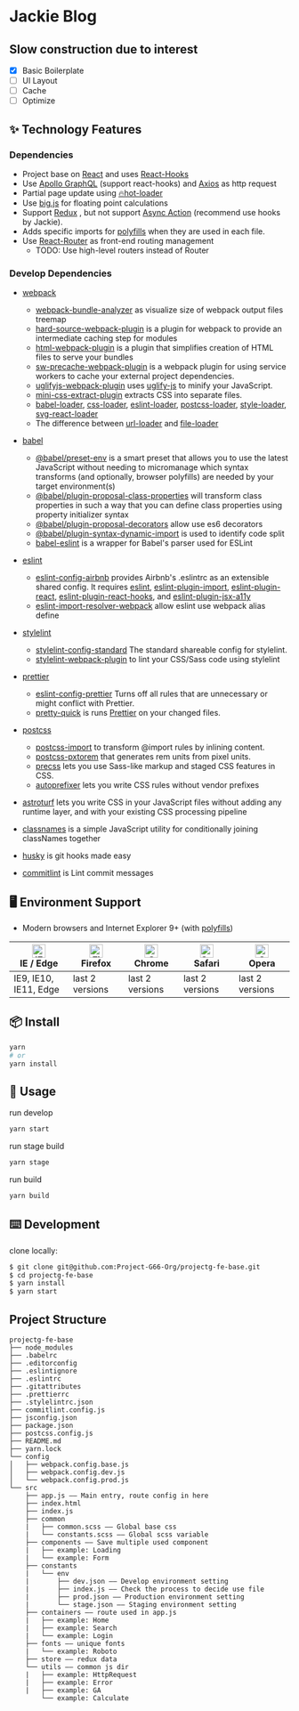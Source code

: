 # Jackie Blog

## Slow construction due to interest

- [x] Basic Boilerplate
- [ ] UI Layout
- [ ] Cache
- [ ] Optimize

## ✨ Technology Features

### Dependencies

- Project base on [React](https://reactjs.org/) and uses [React-Hooks](https://reactjs.org/docs/hooks-intro.html)
- Use [Apollo GraphQL](https://www.apollographql.com/docs/react/) (support react-hooks) and [Axios](https://github.com/axios/axios) as http request
- Partial page update using [🔥hot-loader](https://github.com/hot-loader/react-dom)
- Use [big.js](https://github.com/MikeMcl/big.js/) for floating point calculations
- Support [Redux](https://redux.js.org/introduction/getting-started) , but not support [Async Action](https://redux.js.org/advanced/async-actions) (recommend use hooks by Jackie).
- Adds specific imports for [polyfills](https://babeljs.io/docs/en/babel-preset-env#usebuiltins-usage) when they are used in each file.
- Use [React-Router](https://reacttraining.com/react-router/web/guides/quick-start) as front-end routing management
  - TODO: Use high-level routers instead of Router

### Develop Dependencies

- [webpack](https://webpack.js.org/)

  - [webpack-bundle-analyzer](https://github.com/webpack-contrib/webpack-bundle-analyzer) as visualize size of webpack output files treemap
  - [hard-source-webpack-plugin](https://github.com/mzgoddard/hard-source-webpack-plugin) is a plugin for webpack to provide an intermediate caching step for modules
  - [html-webpack-plugin](https://github.com/jantimon/html-webpack-plugin) is a plugin that simplifies creation of HTML files to serve your bundles
  - [sw-precache-webpack-plugin](https://github.com/goldhand/sw-precache-webpack-plugin) is a webpack plugin for using service workers to cache your external project dependencies.
  - [uglifyjs-webpack-plugin](https://github.com/webpack-contrib/uglifyjs-webpack-plugin) uses [uglify-js](https://github.com/mishoo/UglifyJS2) to minify your JavaScript.
  - [mini-css-extract-plugin](https://github.com/webpack-contrib/mini-css-extract-plugin) extracts CSS into separate files.
  - [babel-loader](https://github.com/babel/babel-loader), [css-loader](https://github.com/webpack-contrib/css-loader), [eslint-loader](https://github.com/webpack-contrib/eslint-loader), [postcss-loader](https://github.com/postcss/postcss-loader), [style-loader](https://github.com/webpack-contrib/style-loader), [svg-react-loader](https://github.com/jhamlet/svg-react-loader)
  - The difference between [url-loader](https://github.com/webpack-contrib/url-loader) and [file-loader](https://github.com/webpack-contrib/file-loader)

- [babel](https://babeljs.io/docs/en/)

  - [@babel/preset-env](https://babeljs.io/docs/en/babel-preset-env) is a smart preset that allows you to use the latest JavaScript without needing to micromanage which syntax transforms (and optionally, browser polyfills) are needed by your target environment(s)
  - [@babel/plugin-proposal-class-properties](https://babeljs.io/docs/en/babel-plugin-proposal-class-properties) will transform class properties in such a way that you can define class properties using property initializer syntax
  - [@babel/plugin-proposal-decorators](https://babeljs.io/docs/en/babel-plugin-proposal-decorators) allow use es6 decorators
  - [@babel/plugin-syntax-dynamic-import](https://babeljs.io/docs/en/babel-plugin-syntax-dynamic-import) is used to identify code split
  - [babel-eslint](https://github.com/babel/babel-eslint) is a wrapper for Babel's parser used for ESLint

- [eslint](https://eslint.org/docs/user-guide/getting-started)

  - [eslint-config-airbnb](https://www.npmjs.com/package/eslint-config-airbnb) provides Airbnb's .eslintrc as an extensible shared config. It requires [eslint](https://eslint.org/docs/user-guide/getting-started), [eslint-plugin-import](https://github.com/benmosher/eslint-plugin-import), [eslint-plugin-react](https://github.com/yannickcr/eslint-plugin-react), [eslint-plugin-react-hooks](https://www.npmjs.com/package/eslint-plugin-react-hooks), and [eslint-plugin-jsx-a11y](https://github.com/evcohen/eslint-plugin-jsx-a11y)
  - [eslint-import-resolver-webpack](https://www.npmjs.com/package/eslint-import-resolver-webpack) allow eslint use webpack alias define

- [stylelint](https://github.com/stylelint/stylelint)

  - [stylelint-config-standard](https://github.com/stylelint/stylelint-config-standard) The standard shareable config for stylelint.
  - [stylelint-webpack-plugin](https://github.com/webpack-contrib/stylelint-webpack-plugin) to lint your CSS/Sass code using stylelint

- [prettier](https://prettier.io)

  - [eslint-config-prettier](https://github.com/prettier/eslint-config-prettier) Turns off all rules that are unnecessary or might conflict with Prettier.
  - [pretty-quick](https://github.com/azz/pretty-quick) is runs [Prettier](https://prettier.io) on your changed files.

- [postcss](https://github.com/postcss/postcss)

  - [postcss-import](https://github.com/postcss/postcss-import) to transform @import rules by inlining content.
  - [postcss-pxtorem](https://github.com/cuth/postcss-pxtorem) that generates rem units from pixel units.
  - [precss](https://github.com/jonathantneal/precss) lets you use Sass-like markup and staged CSS features in CSS.
  - [autoprefixer](https://github.com/postcss/autoprefixer) lets you write CSS rules without vendor prefixes

- [astroturf](https://github.com/4Catalyzer/astroturf) lets you write CSS in your JavaScript files without adding any runtime layer, and with your existing CSS processing pipeline

- [classnames](https://github.com/JedWatson/classnames) is a simple JavaScript utility for conditionally joining classNames together
- [husky](https://github.com/typicode/husky) is git hooks made easy
- [commitlint](https://github.com/conventional-changelog/commitlint) is Lint commit messages

## 🖥 Environment Support

- Modern browsers and Internet Explorer 9+ (with [polyfills](https://babeljs.io/docs/en/babel-preset-env#usebuiltins-usage))

| [<img src="https://raw.githubusercontent.com/alrra/browser-logos/master/src/edge/edge_48x48.png" alt="IE / Edge" width="24px" height="24px" />](http://godban.github.io/browsers-support-badges/)</br>IE / Edge | [<img src="https://raw.githubusercontent.com/alrra/browser-logos/master/src/firefox/firefox_48x48.png" alt="Firefox" width="24px" height="24px" />](http://godban.github.io/browsers-support-badges/)</br>Firefox | [<img src="https://raw.githubusercontent.com/alrra/browser-logos/master/src/chrome/chrome_48x48.png" alt="Chrome" width="24px" height="24px" />](http://godban.github.io/browsers-support-badges/)</br>Chrome | [<img src="https://raw.githubusercontent.com/alrra/browser-logos/master/src/safari/safari_48x48.png" alt="Safari" width="24px" height="24px" />](http://godban.github.io/browsers-support-badges/)</br>Safari | [<img src="https://raw.githubusercontent.com/alrra/browser-logos/master/src/opera/opera_48x48.png" alt="Opera" width="24px" height="24px" />](http://godban.github.io/browsers-support-badges/)</br>Opera |
| --------------------------------------------------------------------------------------------------------------------------------------------------------------------------------------------------------------- | ----------------------------------------------------------------------------------------------------------------------------------------------------------------------------------------------------------------- | ------------------------------------------------------------------------------------------------------------------------------------------------------------------------------------------------------------- | ------------------------------------------------------------------------------------------------------------------------------------------------------------------------------------------------------------- | --------------------------------------------------------------------------------------------------------------------------------------------------------------------------------------------------------- |
| IE9, IE10, IE11, Edge                                                                                                                                                                                           | last 2 versions                                                                                                                                                                                                   | last 2 versions                                                                                                                                                                                               | last 2 versions                                                                                                                                                                                               | last 2 versions                                                                                                                                                                                           |

## 📦 Install

```bash
yarn
# or
yarn install
```

## 🔨 Usage

run develop

```bash
yarn start
```

run stage build

```bash
yarn stage
```

run build

```bash
yarn build
```

## ⌨️ Development

clone locally:

```bash
$ git clone git@github.com:Project-G66-Org/projectg-fe-base.git
$ cd projectg-fe-base
$ yarn install
$ yarn start
```

## Project Structure

```
projectg-fe-base
├── node_modules
├── .babelrc
├── .editorconfig
├── .eslintignore
├── .eslintrc
├── .gitattributes
├── .prettierrc
├── .stylelintrc.json
├── commitlint.config.js
├── jsconfig.json
├── package.json
├── postcss.config.js
├── README.md
├── yarn.lock
└── config
│   ├── webpack.config.base.js
│   ├── webpack.config.dev.js
│   └── webpack.config.prod.js
└── src
    ├── app.js —— Main entry, route config in here
    ├── index.html
    ├── index.js
    ├── common
    |   ├── common.scss —— Global base css
    |   └── constants.scss —— Global scss variable
    ├── components —— Save multiple used component
    |   ├── example: Loading
    |   └── example: Form
    ├── constants
    |   └── env
    |       ├── dev.json —— Develop environment setting
    |       ├── index.js —— Check the process to decide use file
    |       ├── prod.json —— Production environment setting
    |       └── stage.json —— Staging environment setting
    ├── containers —— route used in app.js
    |   ├── example: Home
    |   ├── example: Search
    |   └── example: Login
    ├── fonts —— unique fonts
    |   └── example: Roboto
    ├── store —— redux data
    └── utils —— common js dir
    |   ├── example: HttpRequest
    |   ├── example: Error
    |   ├── example: GA
        └── example: Calculate
```
